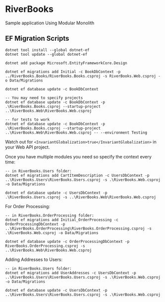 # RiverBooks

Sample application Using Modular Monolith

## EF Migration Scripts

```dotnetcli
dotnet tool install --global dotnet-ef
dotnet tool update --global dotnet-ef

dotnet add package Microsoft.EntityFrameworkCore.Design

dotnet ef migrations add Initial -c BookDbContext -p ../RiverBooks.Books/RiverBooks.Books.csproj -s RiverBooks.Web.csproj -o Data/Migrations

dotnet ef database update -c BookDbContext

-- You may need to specify projects
dotnet ef database update -c BookDbContext -p .\RiverBooks.Books.csproj --startup-project ..\RiverBooks.Web\RiverBooks.Web.csproj

-- for tests to work
dotnet ef database update -c BookDbContext -p .\RiverBooks.Books.csproj --startup-project ..\RiverBooks.Web\RiverBooks.Web.csproj -- --environment Testing
```

Watch out for `<InvariantGlobalization>true</InvariantGlobalization>` in your Web API project.

Once you have multiple modules you need so specify the context every time:

```dotnetcli
-- in RiverBooks.Users folder:
dotnet ef migrations add CartItemDescription -c UsersDbContext -p ..\RiverBooks.Users\RiverBooks.Users.csproj -s .\RiverBooks.Web.csproj -o Data/Migrations

dotnet ef database update -c UsersDbContext -p .\RiverBooks.Users.csproj -s ..\RiverBooks.Web\RiverBooks.Web.csproj
```

For Order Processing:

```dotnetcli
-- in RiverBooks.OrderProcessing folder:
dotnet ef migrations add Initial_OrderProcessing -c OrderProcessingDbContext -p ..\RiverBooks.OrderProcessing\RiverBooks.OrderProcessing.csproj -s .\RiverBooks.Web.csproj -o Data/Migrations

dotnet ef database update -c OrderProcessingDbContext -p RiverBooks.OrderProcessing.csproj -s ..\RiverBooks.Web\RiverBooks.Web.csproj
```

Adding Addresses to Users:

```dotnetcli
-- in RiverBooks.Users folder:
dotnet ef migrations add UserAddresses -c UsersDbContext -p ..\RiverBooks.Users\RiverBooks.Users.csproj -s .\RiverBooks.Web.csproj -o Data/Migrations

dotnet ef database update -c UsersDbContext -p ..\RiverBooks.Users\RiverBooks.Users.csproj -s .\RiverBooks.Web.csproj
```


